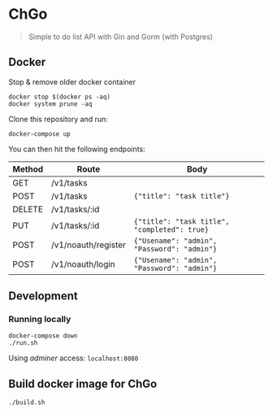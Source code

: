 # ChGo

> Simple to do list API with Gin and Gorm (with Postgres)

## Docker

Stop & remove older docker container

```
docker stop $(docker ps -aq)
docker system prune -aq
```

Clone this repository and run:

```
docker-compose up
```

You can then hit the following endpoints:

| Method | Route               | Body                                         |
| ------ | ------------------- | -------------------------------------------- |
| GET    | /v1/tasks           |                                              |
| POST   | /v1/tasks           | `{"title": "task title"}`                    |
| DELETE | /v1/tasks/:id       |                                              |
| PUT    | /v1/tasks/:id       | `{"title": "task title", "completed": true}` |
| POST   | /v1/noauth/register | `{"Usename": "admin", "Password": "admin"}`  |
| POST   | /v1/noauth/login    | `{"Usename": "admin", "Password": "admin"}`  |

## Development

### Running locally

```
docker-compose down
./run.sh
```

Using _adminer_ access: `localhost:8080`

## Build docker image for ChGo

```
./build.sh
```
